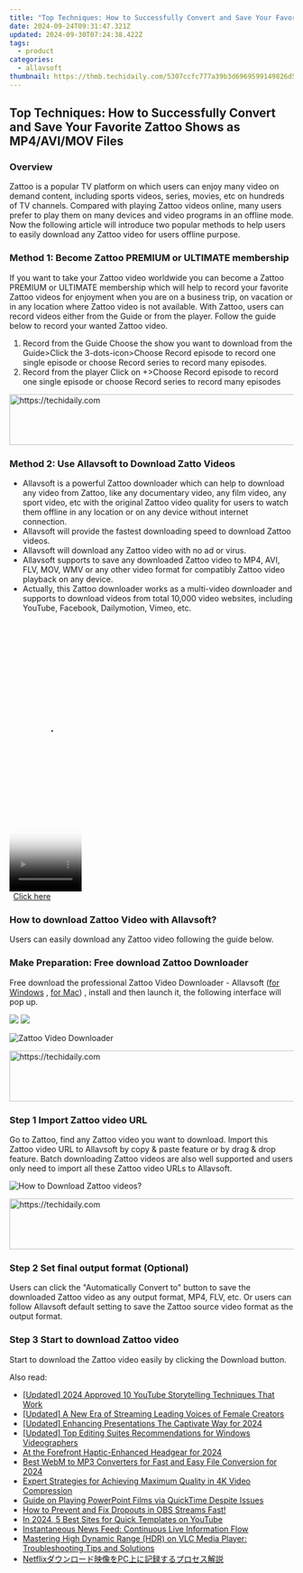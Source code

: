 ```yaml
---
title: "Top Techniques: How to Successfully Convert and Save Your Favorite Zattoo Shows as MP4/AVI/MOV Files"
date: 2024-09-24T09:31:47.321Z
updated: 2024-09-30T07:24:38.422Z
tags:
  - product
categories:
  - allavsoft
thumbnail: https://thmb.techidaily.com/5307ccfc777a39b3d6969599149826d5178dfcbddb72a6dfb46b368d884a1028.jpg
---
```


## Top Techniques: How to Successfully Convert and Save Your Favorite Zattoo Shows as MP4/AVI/MOV Files

### Overview

Zattoo is a popular TV platform on which users can enjoy many video on demand content, including sports videos, series, movies, etc on hundreds of TV channels. Compared with playing Zattoo videos online, many users prefer to play them on many devices and video programs in an offline mode. Now the following article will introduce two popular methods to help users to easily download any Zattoo video for users offline purpose.

### Method 1: Become Zattoo PREMIUM or ULTIMATE membership

If you want to take your Zattoo video worldwide you can become a Zattoo PREMIUM or ULTIMATE membership which will help to record your favorite Zattoo videos for enjoyment when you are on a business trip, on vacation or in any location where Zattoo video is not available. With Zattoo, users can record videos either from the Guide or from the player. Follow the guide below to record your wanted Zattoo video.

1. Record from the Guide Choose the show you want to download from the Guide>Click the 3-dots-icon>Choose Record episode to record one single episode or choose Record series to record many episodes.
2. Record from the player Click on +>Choose Record episode to record one single episode or choose Record series to record many episodes

<!-- affiliate ads begin -->
<a href="https://appsumo.8odi.net/c/5597632/2082539/7443" target="_top" id="2082539">
  <img src="//a.impactradius-go.com/display-ad/7443-2082539" border="0" alt="https://techidaily.com" width="728" height="90"/>
</a>
<img height="0" width="0" src="https://appsumo.8odi.net/i/5597632/2082539/7443" style="position:absolute;visibility:hidden;" border="0" />
<!-- affiliate ads end -->

### Method 2: Use Allavsoft to Download Zatto Videos

* Allavsoft is a powerful Zattoo downloader which can help to download any video from Zattoo, like any documentary video, any film video, any sport video, etc with the original Zattoo video quality for users to watch them offline in any location or on any device without internet connection.
* Allavsoft will provide the fastest downloading speed to download Zattoo videos.
* Allavsoft will download any Zattoo video with no ad or virus.
* Allavsoft supports to save any downloaded Zattoo video to MP4, AVI, FLV, MOV, WMV or any other video format for compatibly Zattoo video playback on any device.
* Actually, this Zattoo downloader works as a multi-video downloader and supports to download videos from total 10,000 video websites, including YouTube, Facebook, Dailymotion, Vimeo, etc.

<!-- affiliate ads begin -->
<span id="1993654">
					<video width="128" height="480" style="cursor:pointer"
           poster="//a.impactradius-go.com/display-clicktoplayimage/1993654.png"
           onclick="if(!this.playClicked){this.play();this.setAttribute('controls',true);this.playClicked=true;}">
	   <source src="//a.impactradius-go.com/display-ad/22993-1993654">
	   <img src="//a.impactradius-go.com/display-clicktoplayimage/1993654.png" style="border: none; height: 100%; width: 100%; object-fit: contain">
	</video>
	<div style="width:80px;text-align:center"><a href="javascript:window.open(decodeURIComponent('https%3A%2F%2Fhomestyler.sjv.io%2Fc%2F5597632%2F1993654%2F22993'), '_blank');void(0);">Click here</a></div>
</span>
<img height="0" width="0" src="https://imp.pxf.io/i/5597632/1993654/22993" style="position:absolute;visibility:hidden;" border="0" />
<!-- affiliate ads end -->

### How to download Zattoo Video with Allavsoft?

Users can easily download any Zattoo video following the guide below.

### Make Preparation: Free download Zattoo Downloader

Free download the professional Zattoo Video Downloader - Allavsoft ([for Windows](https://tools.techidaily.com/allavsoft/products/) , [for Mac](https://tools.techidaily.com/allavsoft/products/)) , install and then launch it, the following interface will pop up.

[![](https://www.allavsoft.com/how-to/../images/how-to/free-download-win.jpg)](https://tools.techidaily.com/allavsoft/products/) [![](https://www.allavsoft.com/how-to/../images/how-to/free-download-mac.jpg)](https://tools.techidaily.com/allavsoft/products/)

![Zattoo Video Downloader](https://www.allavsoft.com/how-to/../images/allavsoft/screen-shot-600.jpg)

<!-- affiliate ads begin -->
<a href="https://appsumo.8odi.net/c/5597632/2100530/7443" target="_top" id="2100530">
  <img src="//a.impactradius-go.com/display-ad/7443-2100530" border="0" alt="https://techidaily.com" width="728" height="90"/>
</a>
<img height="0" width="0" src="https://appsumo.8odi.net/i/5597632/2100530/7443" style="position:absolute;visibility:hidden;" border="0" />
<!-- affiliate ads end -->

### Step 1 Import Zattoo video URL

Go to Zattoo, find any Zattoo video you want to download. Import this Zattoo video URL to Allavsoft by copy & paste feature or by drag & drop feature. Batch downloading Zattoo videos are also well supported and users only need to import all these Zattoo video URLs to Allavsoft.

![How to Download Zattoo videos?](https://www.allavsoft.com/how-to/../images/how-to/download-rtmp-video/download-rtmp-video.jpg)

<!-- affiliate ads begin -->
<a href="https://appsumo.8odi.net/c/5597632/2075472/7443" target="_top" id="2075472">
  <img src="//a.impactradius-go.com/display-ad/7443-2075472" border="0" alt="https://techidaily.com" width="728" height="90"/>
</a>
<img height="0" width="0" src="https://appsumo.8odi.net/i/5597632/2075472/7443" style="position:absolute;visibility:hidden;" border="0" />
<!-- affiliate ads end -->

### Step 2 Set final output format (Optional)

Users can click the "Automatically Convert to" button to save the downloaded Zattoo video as any output format, MP4, FLV, etc. Or users can follow Allavsoft default setting to save the Zattoo source video format as the output format.

### Step 3 Start to download Zattoo video

Start to download the Zattoo video easily by clicking the Download button.

<ins class="adsbygoogle"
     style="display:block"
     data-ad-format="autorelaxed"
     data-ad-client="ca-pub-7571918770474297"
     data-ad-slot="1223367746"></ins>

<ins class="adsbygoogle"
     style="display:block"
     data-ad-client="ca-pub-7571918770474297"
     data-ad-slot="8358498916"
     data-ad-format="auto"
     data-full-width-responsive="true"></ins>

<span class="atpl-alsoreadstyle">Also read:</span>
<div><ul>
<li><a href="https://youtube-web.techidaily.com/ed-2024-approved-10-youtube-storytelling-techniques-that-work/"><u>[Updated] 2024 Approved 10 YouTube Storytelling Techniques That Work</u></a></li>
<li><a href="https://youtube-web.techidaily.com/ed-a-new-era-of-streaming-leading-voices-of-female-creators/"><u>[Updated] A New Era of Streaming Leading Voices of Female Creators</u></a></li>
<li><a href="https://screen-capture.techidaily.com/updated-enhancing-presentations-the-captivate-way-for-2024/"><u>[Updated] Enhancing Presentations The Captivate Way for 2024</u></a></li>
<li><a href="https://fox-boxes.techidaily.com/updated-top-editing-suites-recommendations-for-windows-videographers/"><u>[Updated] Top Editing Suites Recommendations for Windows Videographers</u></a></li>
<li><a href="https://extra-resources.techidaily.com/at-the-forefront-haptic-enhanced-headgear-for-2024/"><u>At the Forefront Haptic-Enhanced Headgear for 2024</u></a></li>
<li><a href="https://ai-vdieo-software.techidaily.com/best-webm-to-mp3-converters-for-fast-and-easy-file-conversion-for-2024/"><u>Best WebM to MP3 Converters for Fast and Easy File Conversion for 2024</u></a></li>
<li><a href="https://win-web.techidaily.com/expert-strategies-for-achieving-maximum-quality-in-4k-video-compression/"><u>Expert Strategies for Achieving Maximum Quality in 4K Video Compression</u></a></li>
<li><a href="https://win-web.techidaily.com/guide-on-playing-powerpoint-films-via-quicktime-despite-issues/"><u>Guide on Playing PowerPoint Films via QuickTime Despite Issues</u></a></li>
<li><a href="https://win-web.techidaily.com/how-to-prevent-and-fix-dropouts-in-obs-streams-fast/"><u>How to Prevent and Fix Dropouts in OBS Streams Fast!</u></a></li>
<li><a href="https://youtube-docs.techidaily.com/24-5-best-sites-for-quick-templates-on-youtube/"><u>In 2024, 5 Best Sites for Quick Templates on YouTube</u></a></li>
<li><a href="https://win-web.techidaily.com/instantaneous-news-feed-continuous-live-information-flow/"><u>Instantaneous News Feed: Continuous Live Information Flow</u></a></li>
<li><a href="https://win-web.techidaily.com/mastering-high-dynamic-range-hdr-on-vlc-media-player-troubleshooting-tips-and-solutions/"><u>Mastering High Dynamic Range (HDR) on VLC Media Player: Troubleshooting Tips and Solutions</u></a></li>
<li><a href="https://win-web.techidaily.com/netflixpc/"><u>Netflixダウンロード映像をPC上に記録するプロセス解説</u></a></li>
</ul></div>

